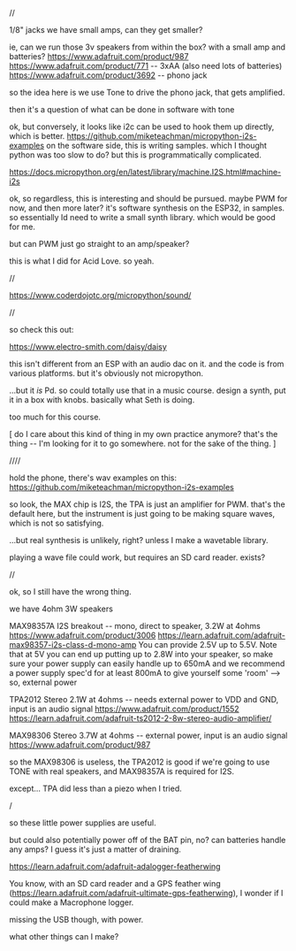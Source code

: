 //

1/8" jacks
we have small amps, can they get smaller?

ie, can we run those 3v speakers from within the box? with a small amp and batteries?
https://www.adafruit.com/product/987
https://www.adafruit.com/product/771 -- 3xAA (also need lots of batteries)
https://www.adafruit.com/product/3692 -- phono jack

so the idea here is we use Tone to drive the phono jack, that gets amplified.

then it's a question of what can be done in software with tone


ok, but conversely, it looks like i2c can be used to hook them up directly, which is better.
https://github.com/miketeachman/micropython-i2s-examples
on the software side, this is writing samples. which I thought python was too slow to do?
but this is programmatically complicated.

https://docs.micropython.org/en/latest/library/machine.I2S.html#machine-i2s


ok, so regardless, this is interesting and should be pursued. maybe PWM for now, and then more later? it's software synthesis on the ESP32, in samples. so essentially Id need to write a small synth library. which would be good for me.

but can PWM just go straight to an amp/speaker? 

this is what I did for Acid Love. so yeah.



//

https://www.coderdojotc.org/micropython/sound/

//

so check this out:

https://www.electro-smith.com/daisy/daisy


this isn't different from an ESP with an audio dac on it. and the code is from various platforms. but it's obviously not micropython.

...but it _is_ Pd. so could totally use that in a music course. design a synth, put it in a box with knobs. basically what Seth is doing.

too much for this course.


[
do I care about this kind of thing in my own practice anymore?
that's the thing -- I'm looking for it to go somewhere. not for the sake of the thing.
]

////


hold the phone, there's wav examples on this: https://github.com/miketeachman/micropython-i2s-examples


so look, the MAX chip is I2S, the TPA is just an amplifier for PWM. that's the default here, but the instrument is just going to be making square waves, which is not so satisfying. 

...but real synthesis is unlikely, right? unless I make a wavetable library.

playing a wave file could work, but requires an SD card reader. exists?

//


ok, so I still have the wrong thing.

we have 4ohm 3W speakers


MAX98357A I2S breakout -- mono, direct to speaker, 3.2W at 4ohms
https://www.adafruit.com/product/3006
https://learn.adafruit.com/adafruit-max98357-i2s-class-d-mono-amp
You can provide 2.5V up to 5.5V. Note that at 5V you can end up putting up to 2.8W into your speaker, so make sure your power supply can easily handle up to 650mA and we recommend a power supply spec'd for at least 800mA to give yourself some 'room'
--> so, external power


TPA2012  Stereo 2.1W at 4ohms -- needs external power to VDD and GND, input is an audio signal
https://www.adafruit.com/product/1552
https://learn.adafruit.com/adafruit-ts2012-2-8w-stereo-audio-amplifier/


MAX98306 Stereo 3.7W at 4ohms -- external power, input is an audio signal
https://www.adafruit.com/product/987



so the MAX98306 is useless, the TPA2012 is good if we're going to use TONE with real speakers, and MAX98357A is required for I2S.

except... TPA did less than a piezo when I tried.


/

so these little power supplies are useful.

but could also potentially power off of the BAT pin, no? can batteries handle any amps? I guess it's just a matter of draining.



https://learn.adafruit.com/adafruit-adalogger-featherwing



You know, with an SD card reader and a GPS feather wing (https://learn.adafruit.com/adafruit-ultimate-gps-featherwing), I wonder if I could make a Macrophone logger.

missing the USB though, with power.


what other things can I make?


